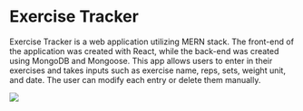 # Exercise Tracker

Exercise Tracker is a web application utilizing MERN stack. The front-end of the application was created with React, while the back-end was created using MongoDB and Mongoose. This app allows users to enter in their exercises and takes inputs such as exercise name, reps, sets, weight unit, and date. The user can modify each entry or delete them manually.

<img src="exercisetracker/temp/public/exercisetracker.gif" />
